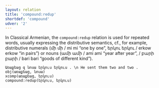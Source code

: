 ```yaml
---
layout: relation
title: 'compound:redup'
shortdef: 'compound'
udver: '2'
---
```


In Classical Armenian, the `compound:redup` relation is used for repeated words, usually expressing the distributive semantics, cf., for example, distributive numerals (մի մի / mi mi “one by one”, երկու երկու / erkow erkow “in pairs”) or nouns (ամի ամի / ami ami “year after year”, / բարի բարի / bari bari “goods of different kind”).

~~~ sdparse
Առաքեաց զ նոսա երկուս երկուս . \n He sent them two and two .
obj(առաքեաց, նոսա)
xcomp(առաքեաց, երկուս)
compound:redup(երկուս, երկուս)
~~~
